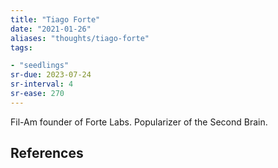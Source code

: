 ```yaml
---
title: "Tiago Forte"
date: "2021-01-26"
aliases: "thoughts/tiago-forte"
tags:

- "seedlings"
sr-due: 2023-07-24
sr-interval: 4
sr-ease: 270
---
```


Fil-Am founder of Forte Labs. Popularizer of the Second Brain.

## References

